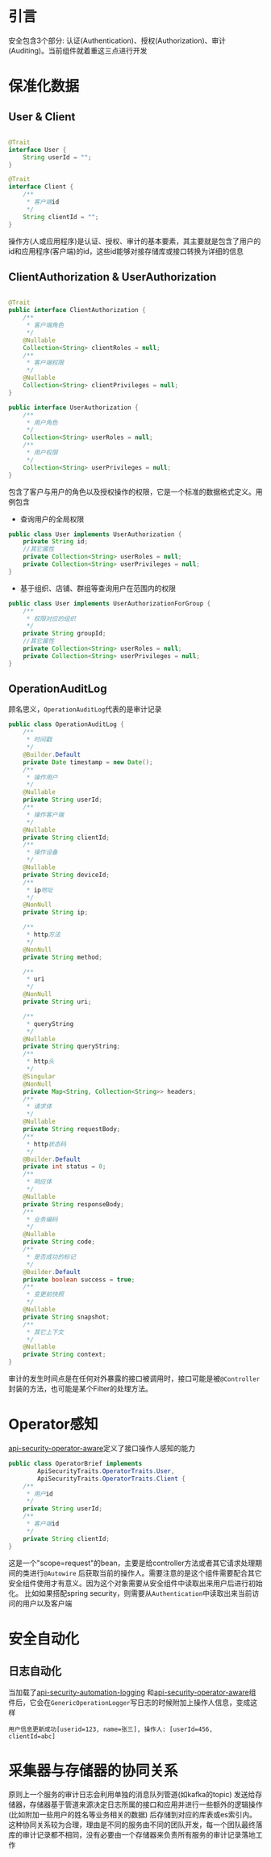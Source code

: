 # 引言

安全包含3个部分: 认证(Authentication)、授权(Authorization)、审计(Auditing)。当前组件就着重这三点进行开发

# 保准化数据

## User & Client

```java

@Trait
interface User {
    String userId = "";
}

@Trait
interface Client {
    /**
     * 客户端id
     */
    String clientId = "";
}
```

操作方(人或应用程序)是认证、授权、审计的基本要素，其主要就是包含了用户的id和应用程序(客户端)的id，这些id能够对接存储库或接口转换为详细的信息

## ClientAuthorization & UserAuthorization

```java

@Trait
public interface ClientAuthorization {
    /**
     * 客户端角色
     */
    @Nullable
    Collection<String> clientRoles = null;
    /**
     * 客户端权限
     */
    @Nullable
    Collection<String> clientPrivileges = null;
}

public interface UserAuthorization {
    /**
     * 用户角色
     */
    Collection<String> userRoles = null;
    /**
     * 用户权限
     */
    Collection<String> userPrivileges = null;
}
```

包含了客户与用户的角色以及授权操作的权限，它是一个标准的数据格式定义。用例包含

* 查询用户的全局权限

```java
public class User implements UserAuthorization {
    private String id;
    //其它属性
    private Collection<String> userRoles = null;
    private Collection<String> userPrivileges = null;
}
```

* 基于组织、店铺、群组等查询用户在范围内的权限

```java
public class User implements UserAuthorizationForGroup {
    /**
     * 权限对应的组织
     */
    private String groupId;
    //其它属性
    private Collection<String> userRoles = null;
    private Collection<String> userPrivileges = null;
}
```

## OperationAuditLog

顾名思义，`OperationAuditLog`代表的是审计记录

```java
public class OperationAuditLog {
    /**
     * 时间戳
     */
    @Builder.Default
    private Date timestamp = new Date();
    /**
     * 操作用户
     */
    @Nullable
    private String userId;
    /**
     * 操作客户端
     */
    @Nullable
    private String clientId;
    /**
     * 操作设备
     */
    @Nullable
    private String deviceId;
    /**
     * ip地址
     */
    @NonNull
    private String ip;

    /**
     * http方法
     */
    @NonNull
    private String method;

    /**
     * uri
     */
    @NonNull
    private String uri;

    /**
     * queryString
     */
    @Nullable
    private String queryString;
    /**
     * http头
     */
    @Singular
    @NonNull
    private Map<String, Collection<String>> headers;
    /**
     * 请求体
     */
    @Nullable
    private String requestBody;
    /**
     * http状态码
     */
    @Builder.Default
    private int status = 0;
    /**
     * 响应体
     */
    @Nullable
    private String responseBody;
    /**
     * 业务编码
     */
    @Nullable
    private String code;
    /**
     * 是否成功的标记
     */
    @Builder.Default
    private boolean success = true;
    /**
     * 变更前快照
     */
    @Nullable
    private String snapshot;
    /**
     * 其它上下文
     */
    @Nullable
    private String context;
}
```

审计的发生时间点是在任何对外暴露的接口被调用时，接口可能是被`@Controller`封装的方法，也可能是某个Filter的处理方法。

# Operator感知

[api-security-operator-aware](api-security-operator-aware)定义了接口操作人感知的能力

```java
public class OperatorBrief implements
        ApiSecurityTraits.OperatorTraits.User,
        ApiSecurityTraits.OperatorTraits.Client {
    /**
     * 用户id
     */
    private String userId;
    /**
     * 客户端id
     */
    private String clientId;
}
```

这是一个"scope=request"的bean，主要是给controller方法或者其它请求处理期间的类进行`@Autowire`
后获取当前的操作人。需要注意的是这个组件需要配合其它安全组件使用才有意义。因为这个对象需要从安全组件中读取出来用户后进行初始化。
比如如果搭配spring security，则需要从`Authentication`中读取出来当前访问的用户以及客户端

# 安全自动化

## 日志自动化

当加载了[api-security-automation-logging](api-security-automation-logging)
和[api-security-operator-aware](api-security-operator-aware)组件后，它会在`GenericOperationLogger`写日志的时候附加上操作人信息，变成这样

```log
用户信息更新成功[userid=123, name=张三], 操作人: [userId=456, clientId=abc]
```

# 采集器与存储器的协同关系

原则上一个服务的审计日志会利用单独的消息队列管道(如kafka的topic)
发送给存储器，存储器基于管道来源决定日志所属的接口和应用并进行一些额外的逻辑操作(比如附加一些用户的姓名等业务相关的数据)
后存储到对应的库表或es索引内。这种协同关系较为合理，理由是不同的服务由不同的团队开发，每一个团队最终落库的审计记录都不相同，没有必要由一个存储器来负责所有服务的审计记录落地工作